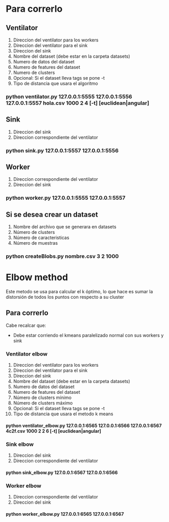 # Para correrlo 

## Ventilator
1. Direccion del ventilator para los workers
2. Direccion del ventilator para el sink
3. Direccion del sink
4. Nombre del dataset (debe estar en la carpeta datasets)
5. Numero de datos del dataset
6. Numero de features del dataset
7. Numero de clusters 
8. Opcional: Si el dataset lleva tags se pone -t
9. Tipo de distancia que usara el algoritmo
### python ventilator.py 127.0.0.1:5555 127.0.0.1:5556 127.0.0.1:5557 hola.csv 1000 2 4 [-t] [euclidean|angular]

## Sink 
1. Direccion del sink
2. Direccion correspondiente del ventilator

### python sink.py 127.0.0.1:5557 127.0.0.1:5556

## Worker 

1. Direccion correspondiente del ventilator
2. Direccion del sink 

### python worker.py 127.0.0.1:5555 127.0.0.1:5557


## Si se desea crear un dataset 

1. Nombre del archivo que se generara en datasets 
2. Número de clusters 
3. Número de caracteristicas 
4. Número de muestras
### python createBlobs.py nombre.csv 3 2 1000

# Elbow method 

Este metodo se usa para calcular el k óptimo, lo que hace es sumar la distorsión 
de todos los puntos con respecto a su cluster 

## Para correrlo 

Cabe recalcar que:
* Debe estar corriendo el kmeans paralelizado normal con sus workers y sink

### Ventilator elbow
1. Direccion del ventilator para los workers
2. Direccion del ventilator para el sink
3. Direccion del sink
4. Nombre del dataset (debe estar en la carpeta datasets)
5. Numero de datos del dataset
6. Numero de features del dataset
7. Número de clusters mínimo
8. Número de clusters máximo
9. Opcional: Si el dataset lleva tags se pone -t
10. Tipo de distancia que usara el metodo k means
#### python ventilator_elbow.py 127.0.0.1:6565 127.0.0.1:6566 127.0.0.1:6567 4c2f.csv 1000 2 2 6 [-t] [euclidean|angular]

### Sink  elbow
1. Direccion del sink
2. Direccion correspondiente del ventilator

#### python sink_elbow.py 127.0.0.1:6567 127.0.0.1:6566

### Worker elbow

1. Direccion correspondiente del ventilator
2. Direccion del sink 

#### python worker_elbow.py 127.0.0.1:6565 127.0.0.1:6567